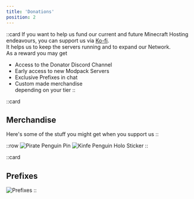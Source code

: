 ```yaml
---
title: 'Donations'
position: 2
---
```

::card
If you want to help us fund our current and future Minecraft Hosting endeavours, you can support us via <a href='https://ko-fi.com/penguinnetwork' target="_blank">Ko-fi</a>.  
It helps us to keep the servers running and to expand our Network.  
As a reward you may get
- Access to the Donator Discord Channel
- Early access to new Modpack Servers
- Exclusive Prefixes in chat
- Custom made merchandise  
depending on your tier
::

::card
## Merchandise
Here's some of the stuff you might get when you support us
::

::row
![Pirate Penguin Pin](/img/docs/pirate-pin.jpg "This little fella is coming for your booty")
![Kinfe Penguin Holo Sticker](/img/docs/knife-holo-sticker.jpg "Ooooooo shiny!")
::

::card
## Prefixes
![Prefixes](/img/docs/prefixes.png "Here's what your fancy rank will look like in chat")
::

